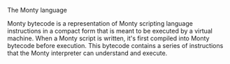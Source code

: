 The Monty language

Monty bytecode is a representation of Monty scripting language instructions in a compact form that is meant to be executed by a virtual machine. When a Monty script is written, it's first compiled into Monty bytecode before execution. This bytecode contains a series of instructions that the Monty interpreter can understand and execute.
